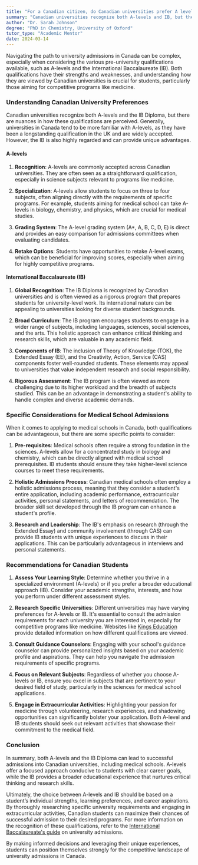 ```yaml
---
title: "For a Canadian citizen, do Canadian universities prefer A levels or IB (International Baccalaureate)?"
summary: "Canadian universities recognize both A-levels and IB, but they generally prefer A-levels due to familiarity, especially for competitive programs."
author: "Dr. Sarah Johnson"
degree: "PhD in Chemistry, University of Oxford"
tutor_type: "Academic Mentor"
date: 2024-03-14
---
```


Navigating the path to university admissions in Canada can be complex, especially when considering the various pre-university qualifications available, such as A-levels and the International Baccalaureate (IB). Both qualifications have their strengths and weaknesses, and understanding how they are viewed by Canadian universities is crucial for students, particularly those aiming for competitive programs like medicine.

### Understanding Canadian University Preferences

Canadian universities recognize both A-levels and the IB Diploma, but there are nuances in how these qualifications are perceived. Generally, universities in Canada tend to be more familiar with A-levels, as they have been a longstanding qualification in the UK and are widely accepted. However, the IB is also highly regarded and can provide unique advantages.

#### A-levels

1. **Recognition**: A-levels are commonly accepted across Canadian universities. They are often seen as a straightforward qualification, especially in science subjects relevant to programs like medicine.
  
2. **Specialization**: A-levels allow students to focus on three to four subjects, often aligning directly with the requirements of specific programs. For example, students aiming for medical school can take A-levels in biology, chemistry, and physics, which are crucial for medical studies.

3. **Grading System**: The A-level grading system (A*, A, B, C, D, E) is direct and provides an easy comparison for admissions committees when evaluating candidates.

4. **Retake Options**: Students have opportunities to retake A-level exams, which can be beneficial for improving scores, especially when aiming for highly competitive programs.

#### International Baccalaureate (IB)

1. **Global Recognition**: The IB Diploma is recognized by Canadian universities and is often viewed as a rigorous program that prepares students for university-level work. Its international nature can be appealing to universities looking for diverse student backgrounds.

2. **Broad Curriculum**: The IB program encourages students to engage in a wider range of subjects, including languages, sciences, social sciences, and the arts. This holistic approach can enhance critical thinking and research skills, which are valuable in any academic field.

3. **Components of IB**: The inclusion of Theory of Knowledge (TOK), the Extended Essay (EE), and the Creativity, Action, Service (CAS) components foster well-rounded students. These elements may appeal to universities that value independent research and social responsibility.

4. **Rigorous Assessment**: The IB program is often viewed as more challenging due to its higher workload and the breadth of subjects studied. This can be an advantage in demonstrating a student's ability to handle complex and diverse academic demands.

### Specific Considerations for Medical School Admissions

When it comes to applying to medical schools in Canada, both qualifications can be advantageous, but there are some specific points to consider:

1. **Pre-requisites**: Medical schools often require a strong foundation in the sciences. A-levels allow for a concentrated study in biology and chemistry, which can be directly aligned with medical school prerequisites. IB students should ensure they take higher-level science courses to meet these requirements.

2. **Holistic Admissions Process**: Canadian medical schools often employ a holistic admissions process, meaning that they consider a student's entire application, including academic performance, extracurricular activities, personal statements, and letters of recommendation. The broader skill set developed through the IB program can enhance a student's profile.

3. **Research and Leadership**: The IB's emphasis on research (through the Extended Essay) and community involvement (through CAS) can provide IB students with unique experiences to discuss in their applications. This can be particularly advantageous in interviews and personal statements.

### Recommendations for Canadian Students

1. **Assess Your Learning Style**: Determine whether you thrive in a specialized environment (A-levels) or if you prefer a broader educational approach (IB). Consider your academic strengths, interests, and how you perform under different assessment styles.

2. **Research Specific Universities**: Different universities may have varying preferences for A-levels or IB. It's essential to consult the admission requirements for each university you are interested in, especially for competitive programs like medicine. Websites like [Kings Education](https://www.kingseducation.com/kings-life/ib-vs-a-levels) provide detailed information on how different qualifications are viewed.

3. **Consult Guidance Counselors**: Engaging with your school's guidance counselor can provide personalized insights based on your academic profile and aspirations. They can help you navigate the admission requirements of specific programs.

4. **Focus on Relevant Subjects**: Regardless of whether you choose A-levels or IB, ensure you excel in subjects that are pertinent to your desired field of study, particularly in the sciences for medical school applications.

5. **Engage in Extracurricular Activities**: Highlighting your passion for medicine through volunteering, research experiences, and shadowing opportunities can significantly bolster your application. Both A-level and IB students should seek out relevant activities that showcase their commitment to the medical field.

### Conclusion

In summary, both A-levels and the IB Diploma can lead to successful admissions into Canadian universities, including medical schools. A-levels offer a focused approach conducive to students with clear career goals, while the IB provides a broader educational experience that nurtures critical thinking and research skills. 

Ultimately, the choice between A-levels and IB should be based on a student’s individual strengths, learning preferences, and career aspirations. By thoroughly researching specific university requirements and engaging in extracurricular activities, Canadian students can maximize their chances of successful admission to their desired programs. For more information on the recognition of these qualifications, refer to the [International Baccalaureate's guide](https://www.ibo.org/contentassets/5895a05412144fe890312bad52b17044/recognition---international-student-guide-ca--march2016---eng.pdf) on university admissions.

By making informed decisions and leveraging their unique experiences, students can position themselves strongly for the competitive landscape of university admissions in Canada.
    